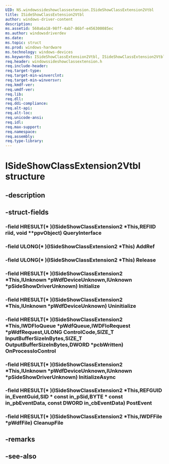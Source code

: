 ```yaml
---
UID: NS.windowssideshowclassextension.ISideShowClassExtension2Vtbl
title: ISideShowClassExtension2Vtbl
author: windows-driver-content
description: 
ms.assetid: 560a6a18-98ff-4ab7-86bf-e456300085ec
ms.author: windowsdriverdev
ms.date: 
ms.topic: struct
ms.prod: windows-hardware
ms.technology: windows-devices
ms.keywords: ISideShowClassExtension2Vtbl, ISideShowClassExtension2Vtbl
req.header: windowssideshowclassextension.h
req.include-header:
req.target-type:
req.target-min-winverclnt:
req.target-min-winversvr:
req.kmdf-ver:
req.umdf-ver:
req.lib:
req.dll:
req.ddi-compliance:
req.alt-api:
req.alt-loc:
req.unicode-ansi:
req.idl:
req.max-support:
req.namespace:
req.assembly:
req.type-library:
---
```


# ISideShowClassExtension2Vtbl structure

## -description



## -struct-fields

### -field HRESULT(* )(ISideShowClassExtension2 *This,REFIID riid, void **ppvObject) QueryInterface			
 	
### -field ULONG(* )(ISideShowClassExtension2 *This) AddRef			
 	
### -field ULONG(* )(ISideShowClassExtension2 *This) Release			
 	
### -field HRESULT(* )(ISideShowClassExtension2 *This,IUnknown *pWdfDeviceUnknown,IUnknown *pSideShowDriverUnknown) Initialize			
 	
### -field HRESULT(* )(ISideShowClassExtension2 *This,IUnknown *pWdfDeviceUnknown) Uninitialize			
 	
### -field HRESULT(* )(ISideShowClassExtension2 *This,IWDFIoQueue *pWdfQueue,IWDFIoRequest *pWdfRequest,ULONG ControlCode,SIZE_T InputBufferSizeInBytes,SIZE_T OutputBufferSizeInBytes,DWORD *pcbWritten) OnProcessIoControl			
 	
### -field HRESULT(* )(ISideShowClassExtension2 *This,IUnknown *pWdfDeviceUnknown,IUnknown *pSideShowDriverUnknown) InitializeAsync			
 	
### -field HRESULT(* )(ISideShowClassExtension2 *This,REFGUID in_EventGuid,SID * const in_pSid,BYTE * const in_pbEventData, const DWORD in_cbEventData) PostEvent			
 	
### -field HRESULT(* )(ISideShowClassExtension2 *This,IWDFFile *pWdfFile) CleanupFile			
 	
## -remarks

## -see-also